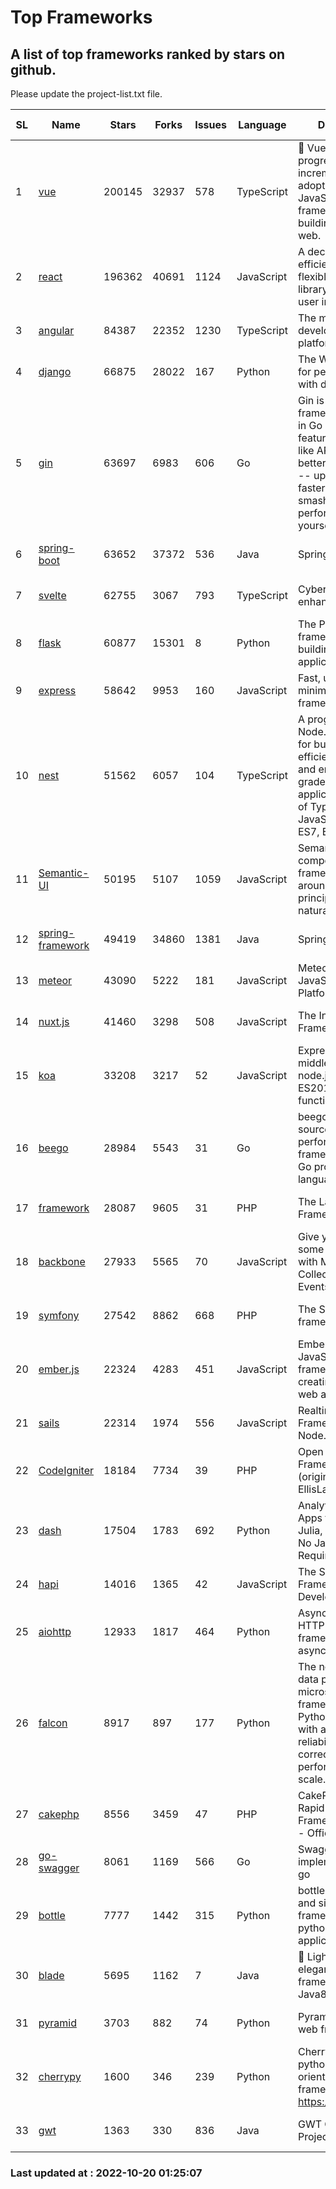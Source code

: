 # Top Frameworks
## A list of top frameworks ranked by stars on github.  
Please update the project-list.txt file.

| SL| Name  | Stars| Forks| Issues | Language | Description | Last Commit |
| --| ------| -----| ---- | ------ | -------- | ----------- | ----------- |
| 1 | [vue](https://github.com/vuejs/vue) | 200145 | 32937 | 578 | TypeScript | 🖖 Vue.js is a progressive, incrementally-adoptable JavaScript framework for building UI on the web. | 2022-10-19 04:45:59 |
| 2 | [react](https://github.com/facebook/react) | 196362 | 40691 | 1124 | JavaScript | A declarative, efficient, and flexible JavaScript library for building user interfaces. | 2022-10-19 22:37:00 |
| 3 | [angular](https://github.com/angular/angular) | 84387 | 22352 | 1230 | TypeScript | The modern web developer’s platform | 2022-10-19 21:58:09 |
| 4 | [django](https://github.com/django/django) | 66875 | 28022 | 167 | Python | The Web framework for perfectionists with deadlines. | 2022-10-19 00:31:45 |
| 5 | [gin](https://github.com/gin-gonic/gin) | 63697 | 6983 | 606 | Go | Gin is a HTTP web framework written in Go (Golang). It features a Martini-like API with much better performance -- up to 40 times faster. If you need smashing performance, get yourself some Gin. | 2022-10-19 16:49:19 |
| 6 | [spring-boot](https://github.com/spring-projects/spring-boot) | 63652 | 37372 | 536 | Java | Spring Boot | 2022-10-19 22:23:23 |
| 7 | [svelte](https://github.com/sveltejs/svelte) | 62755 | 3067 | 793 | TypeScript | Cybernetically enhanced web apps | 2022-10-17 02:45:03 |
| 8 | [flask](https://github.com/pallets/flask) | 60877 | 15301 | 8 | Python | The Python micro framework for building web applications. | 2022-10-05 03:09:06 |
| 9 | [express](https://github.com/expressjs/express) | 58642 | 9953 | 160 | JavaScript | Fast, unopinionated, minimalist web framework for node. | 2022-10-08 20:11:42 |
| 10 | [nest](https://github.com/nestjs/nest) | 51562 | 6057 | 104 | TypeScript | A progressive Node.js framework for building efficient, scalable, and enterprise-grade server-side applications on top of TypeScript & JavaScript (ES6, ES7, ES8) 🚀 | 2022-10-05 13:57:39 |
| 11 | [Semantic-UI](https://github.com/Semantic-Org/Semantic-UI) | 50195 | 5107 | 1059 | JavaScript | Semantic is a UI component framework based around useful principles from natural language. | 2022-10-06 20:02:37 |
| 12 | [spring-framework](https://github.com/spring-projects/spring-framework) | 49419 | 34860 | 1381 | Java | Spring Framework | 2022-10-19 23:01:09 |
| 13 | [meteor](https://github.com/meteor/meteor) | 43090 | 5222 | 181 | JavaScript | Meteor, the JavaScript App Platform | 2022-10-19 15:09:24 |
| 14 | [nuxt.js](https://github.com/nuxt/nuxt.js) | 41460 | 3298 | 508 | JavaScript | The Intuitive Vue(2) Framework | 2022-09-05 13:31:52 |
| 15 | [koa](https://github.com/koajs/koa) | 33208 | 3217 | 52 | JavaScript | Expressive middleware for node.js using ES2017 async functions | 2022-10-05 16:18:05 |
| 16 | [beego](https://github.com/beego/beego) | 28984 | 5543 | 31 | Go | beego is an open-source, high-performance web framework for the Go programming language. | 2022-09-14 08:37:19 |
| 17 | [framework](https://github.com/laravel/framework) | 28087 | 9605 | 31 | PHP | The Laravel Framework. | 2022-10-19 19:17:03 |
| 18 | [backbone](https://github.com/jashkenas/backbone) | 27933 | 5565 | 70 | JavaScript | Give your JS App some Backbone with Models, Views, Collections, and Events | 2022-08-23 08:30:45 |
| 19 | [symfony](https://github.com/symfony/symfony) | 27542 | 8862 | 668 | PHP | The Symfony PHP framework | 2022-10-19 08:28:34 |
| 20 | [ember.js](https://github.com/emberjs/ember.js) | 22324 | 4283 | 451 | JavaScript | Ember.js - A JavaScript framework for creating ambitious web applications | 2022-10-18 20:19:57 |
| 21 | [sails](https://github.com/balderdashy/sails) | 22314 | 1974 | 556 | JavaScript | Realtime MVC Framework for Node.js | 2022-09-02 20:00:35 |
| 22 | [CodeIgniter](https://github.com/bcit-ci/CodeIgniter) | 18184 | 7734 | 39 | PHP | Open Source PHP Framework (originally from EllisLab) | 2022-06-27 19:12:41 |
| 23 | [dash](https://github.com/plotly/dash) | 17504 | 1783 | 692 | Python | Analytical Web Apps for Python, R, Julia, and Jupyter. No JavaScript Required. | 2022-10-17 14:45:24 |
| 24 | [hapi](https://github.com/hapijs/hapi) | 14016 | 1365 | 42 | JavaScript | The Simple, Secure Framework Developers Trust | 2022-08-24 06:29:54 |
| 25 | [aiohttp](https://github.com/aio-libs/aiohttp) | 12933 | 1817 | 464 | Python | Asynchronous HTTP client/server framework for asyncio and Python | 2022-10-17 19:05:10 |
| 26 | [falcon](https://github.com/falconry/falcon) | 8917 | 897 | 177 | Python | The no-magic web data plane API and microservices framework for Python developers, with a focus on reliability, correctness, and performance at scale. | 2022-10-10 19:16:57 |
| 27 | [cakephp](https://github.com/cakephp/cakephp) | 8556 | 3459 | 47 | PHP | CakePHP: The Rapid Development Framework for PHP - Official Repository | 2022-10-19 21:10:49 |
| 28 | [go-swagger](https://github.com/go-swagger/go-swagger) | 8061 | 1169 | 566 | Go | Swagger 2.0 implementation for go | 2022-10-06 03:55:56 |
| 29 | [bottle](https://github.com/bottlepy/bottle) | 7777 | 1442 | 315 | Python | bottle.py is a fast and simple micro-framework for python web-applications. | 2022-09-05 15:24:52 |
| 30 | [blade](https://github.com/lets-blade/blade) | 5695 | 1162 | 7 | Java | :rocket: Lightning fast and elegant mvc framework for Java8 | 2022-05-10 12:38:06 |
| 31 | [pyramid](https://github.com/Pylons/pyramid) | 3703 | 882 | 74 | Python | Pyramid - A Python web framework | 2022-09-29 23:22:56 |
| 32 | [cherrypy](https://github.com/cherrypy/cherrypy) | 1600 | 346 | 239 | Python | CherryPy is a pythonic, object-oriented HTTP framework.      https://cherrypy.dev | 2022-07-17 20:36:25 |
| 33 | [gwt](https://github.com/gwtproject/gwt) | 1363 | 330 | 836 | Java | GWT Open Source Project | 2022-07-26 22:23:28 |

### Last updated at : 2022-10-20 01:25:07
